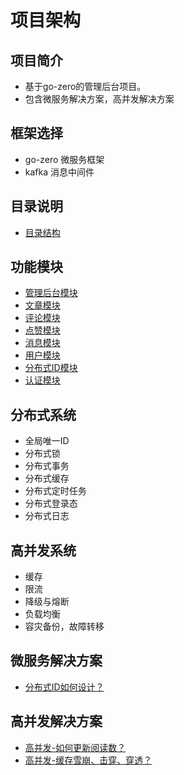 # 项目架构

## 项目简介
- 基于go-zero的管理后台项目。
- 包含微服务解决方案，高并发解决方案

## 框架选择
- go-zero 微服务框架
- kafka 消息中间件

## 目录说明
- [目录结构](./doc/menu.md)

## 功能模块
- [管理后台模块](doc/module/admin.md)
- [文章模块](doc/module/article.md)
- [评论模块](doc/module/comment.md)
- [点赞模块](doc/module/like.md)
- [消息模块](doc/module/message.md)
- [用户模块](doc/module/user.md)
- [分布式ID模块](doc/module/uuid.md)
- [认证模块](doc/module/verify.md)


## 分布式系统
- 全局唯一ID
- 分布式锁
- 分布式事务
- 分布式缓存
- 分布式定时任务
- 分布式登录态
- 分布式日志

## 高并发系统
- 缓存
- 限流
- 降级与熔断
- 负载均衡
- 容灾备份，故障转移

## 微服务解决方案
- [分布式ID如何设计？](doc/distributed/id.md)

## 高并发解决方案
- [高并发-如何更新阅读数？](doc/concurrency/viewNum.md)
- [高并发-缓存雪崩、击穿、穿透？](doc/concurrency/viewNum.md)